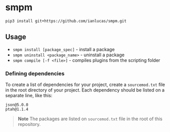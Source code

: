 # smpm

```bash
pip3 install git+https://github.com/ianlucas/smpm.git
```

## Usage

- `smpm install [package_spec]` - install a package
- `smpm uninstall <package_name>` - uninstall a package
- `smpm compile [-f <file>]` - compiles plugins from the scripting folder

### Defining dependencies

To create a list of dependencies for your project, create a `sourcemod.txt` file in the root directory of your project. Each dependency should be listed on a separate line, like this:

```
json@5.0.0
ptah@1.1.4
```

> **Note**
> The packages are listed on `sourcemod.txt` file in the root of this repository.

